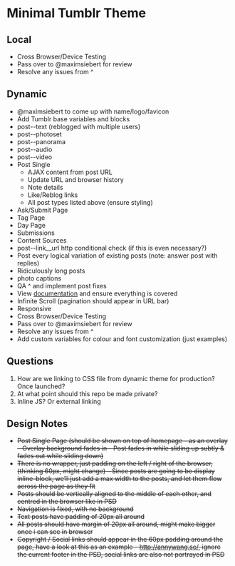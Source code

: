 # Minimal Tumblr Theme

## Local
- Cross Browser/Device Testing
- Pass over to @maximsiebert for review
- Resolve any issues from ^

## Dynamic
- @maximsiebert to come up with name/logo/favicon
- Add Tumblr base variables and blocks
- post--text (reblogged with multiple users)
- post--photoset
- post--panorama
- post--audio
- post--video
- Post Single
	- AJAX content from post URL
	- Update URL and browser history
	- Note details
	- Like/Reblog links
	- All post types listed above (ensure styling)
- Ask/Submit Page
- Tag Page
- Day Page
- Submissions
- Content Sources
- post--link__url http conditional check (if this is even necessary?)
- Post every logical variation of existing posts (note: answer post with replies)
- Ridiculously long posts
- photo captions
- QA ^ and implement post fixes
- View [documentation](https://www.tumblr.com/docs/en/custom_themes) and ensure everything is covered
- Infinite Scroll (pagination should appear in URL bar)
- Responsive
- Cross Browser/Device Testing
- Pass over to @maximsiebert for review
- Resolve any issues from ^
- Add custom variables for colour and font customization (just examples)

## Questions
1. How are we linking to CSS file from dynamic theme for production? Once launched?
2. At what point should this repo be made private?
3. Inline JS? Or external linking

## Design Notes
- ~~Post Single Page (should be shown on top of homepage - as an overlay – Overlay background fades in - Post fades in while sliding up subtly & fades out while sliding down)~~
- ~~There is no wrapper, just padding on the left / right of the browser, (thinking 60px, might change) - Since posts are going to be display inline-block, we’ll just add a max width to the posts, and let them flow across the page as they fit~~
- ~~Posts should be vertically aligned to the middle of each other, and centred in the browser like in PSD~~
- ~~Navigation is fixed, with no background~~
- ~~Text posts have padding of 20px all around~~
- ~~All posts should have margin of 20px all around, might make bigger once i can see in browser~~
- ~~Copyright / Social links should appear in the 60px padding around the page, have a look at this as an example – http://annywang.se/, ignore the current footer in the PSD, social links are also not portrayed in PSD~~
